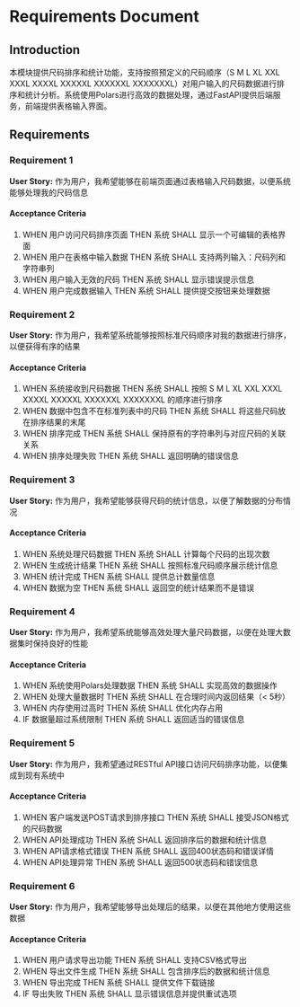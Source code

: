 # Requirements Document

## Introduction

本模块提供尺码排序和统计功能，支持按照预定义的尺码顺序（S M L XL XXL XXXL XXXXL XXXXXL XXXXXXL XXXXXXXL）对用户输入的尺码数据进行排序和统计分析。系统使用Polars进行高效的数据处理，通过FastAPI提供后端服务，前端提供表格输入界面。

## Requirements

### Requirement 1

**User Story:** 作为用户，我希望能够在前端页面通过表格输入尺码数据，以便系统能够处理我的尺码信息

#### Acceptance Criteria

1. WHEN 用户访问尺码排序页面 THEN 系统 SHALL 显示一个可编辑的表格界面
2. WHEN 用户在表格中输入数据 THEN 系统 SHALL 支持两列输入：尺码列和字符串列
3. WHEN 用户输入无效的尺码 THEN 系统 SHALL 显示错误提示信息
4. WHEN 用户完成数据输入 THEN 系统 SHALL 提供提交按钮来处理数据

### Requirement 2

**User Story:** 作为用户，我希望系统能够按照标准尺码顺序对我的数据进行排序，以便获得有序的结果

#### Acceptance Criteria

1. WHEN 系统接收到尺码数据 THEN 系统 SHALL 按照 S M L XL XXL XXXL XXXXL XXXXXL XXXXXXL XXXXXXXL 的顺序进行排序
2. WHEN 数据中包含不在标准列表中的尺码 THEN 系统 SHALL 将这些尺码放在排序结果的末尾
3. WHEN 排序完成 THEN 系统 SHALL 保持原有的字符串列与对应尺码的关联关系
4. WHEN 排序处理失败 THEN 系统 SHALL 返回明确的错误信息

### Requirement 3

**User Story:** 作为用户，我希望能够获得尺码的统计信息，以便了解数据的分布情况

#### Acceptance Criteria

1. WHEN 系统处理尺码数据 THEN 系统 SHALL 计算每个尺码的出现次数
2. WHEN 生成统计结果 THEN 系统 SHALL 按照标准尺码顺序展示统计信息
3. WHEN 统计完成 THEN 系统 SHALL 提供总计数量信息
4. WHEN 数据为空 THEN 系统 SHALL 返回空的统计结果而不是错误

### Requirement 4

**User Story:** 作为用户，我希望系统能够高效处理大量尺码数据，以便在处理大数据集时保持良好的性能

#### Acceptance Criteria

1. WHEN 系统使用Polars处理数据 THEN 系统 SHALL 实现高效的数据操作
2. WHEN 处理大量数据时 THEN 系统 SHALL 在合理时间内返回结果（< 5秒）
3. WHEN 内存使用过高时 THEN 系统 SHALL 优化内存占用
4. IF 数据量超过系统限制 THEN 系统 SHALL 返回适当的错误信息

### Requirement 5

**User Story:** 作为用户，我希望通过RESTful API接口访问尺码排序功能，以便集成到现有系统中

#### Acceptance Criteria

1. WHEN 客户端发送POST请求到排序接口 THEN 系统 SHALL 接受JSON格式的尺码数据
2. WHEN API处理成功 THEN 系统 SHALL 返回排序后的数据和统计信息
3. WHEN API请求格式错误 THEN 系统 SHALL 返回400状态码和错误详情
4. WHEN API处理异常 THEN 系统 SHALL 返回500状态码和错误信息

### Requirement 6

**User Story:** 作为用户，我希望能够导出处理后的结果，以便在其他地方使用这些数据

#### Acceptance Criteria

1. WHEN 用户请求导出功能 THEN 系统 SHALL 支持CSV格式导出
2. WHEN 导出文件生成 THEN 系统 SHALL 包含排序后的数据和统计信息
3. WHEN 导出完成 THEN 系统 SHALL 提供文件下载链接
4. IF 导出失败 THEN 系统 SHALL 显示错误信息并提供重试选项